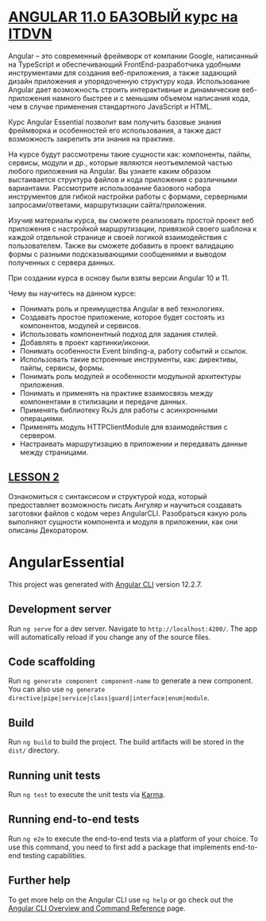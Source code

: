# [ANGULAR 11.0 БАЗОВЫЙ курс на ITDVN](https://itvdn.com/ru/video/angular-essential)

Angular – это современный фреймворк от компании Google, написанный на TypeScript и обеспечивающий FrontEnd-разработчика удобными инструментами для создания веб-приложения, а также задающий дизайн приложения и упорядоченную структуру кода. Использование Angular дает возможность строить интерактивные и динамические веб-приложения намного быстрее и с меньшим объемом написания кода, чем в случае применения стандартного JavaScript и HTML.

Курс Angular Essential позволит вам получить базовые знания фреймворка  и особенностей его использования, а также даст возможность закрепить эти знания на практике. 

На курсе будут рассмотрены такие сущности как: компоненты, пайпы, сервисы, модули и др., которые являются неотъемлемой частью любого приложения на Angular. Вы узнаете каким образом выстаивается структура файлов и кода приложения с различными вариантами. Рассмотрите использование базового набора инструментов для гибкой настройки работы с формами, серверными запросами/ответами, маршрутизации сайта/приложения.

Изучив материалы курса, вы сможете реализовать простой проект веб приложения с настройкой маршрутизации, привязкой своего шаблона к каждой отдельной странице и своей логикой взаимодействия с пользователем. Также вы сможете добавить в проект валидацию формы с разными подсказывающими сообщениями и выводом полученных с сервера данных.

При создании курса в основу были взяты версии Angular 10 и 11.

Чему вы научитесь на данном курсе:

- Понимать роль и преимущества Angular в веб технологиях.
- Создавать простое приложение, которое будет состоять из компонентов, модулей и сервисов.
- Использовать компонентный подход для задания стилей.
- Добавлять в проект картинки/иконки.
- Понимать особенности Event binding-а, работу событий и ссылок.
- Использовать такие встроенные инструменты, как: директивы, пайпы, сервисы, формы.
- Понимать роль модулей и особенности модульной архитектуры приложения.
- Понимать и применять на практике взаимосвязь между компонентами в стилизации и передаче данных.
- Применять библиотеку RxJs для работы с асинхронными операциями.
- Применять модуль HTTPClientModule для взаимодействия с сервером.
- Настраивать маршрутизацию в приложении и передавать данные между страницами.

## [LESSON 2](https://itvdn.com/ru/video/angular-essential/angular-syntax)
Ознакомиться с синтаксисом и структурой кода, который предоставляет возможность писать Ангуляр и научиться создавать заготовки файлов с кодом через AngularCLI. Разобраться какую роль выполняют сущности компонента и модуля в приложении, как они описаны Декоратором.

# AngularEssential

This project was generated with [Angular CLI](https://github.com/angular/angular-cli) version 12.2.7.

## Development server

Run `ng serve` for a dev server. Navigate to `http://localhost:4200/`. The app will automatically reload if you change any of the source files.

## Code scaffolding

Run `ng generate component component-name` to generate a new component. You can also use `ng generate directive|pipe|service|class|guard|interface|enum|module`.

## Build

Run `ng build` to build the project. The build artifacts will be stored in the `dist/` directory.

## Running unit tests

Run `ng test` to execute the unit tests via [Karma](https://karma-runner.github.io).

## Running end-to-end tests

Run `ng e2e` to execute the end-to-end tests via a platform of your choice. To use this command, you need to first add a package that implements end-to-end testing capabilities.

## Further help

To get more help on the Angular CLI use `ng help` or go check out the [Angular CLI Overview and Command Reference](https://angular.io/cli) page.
